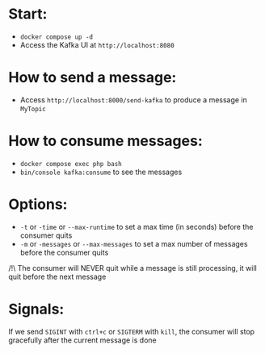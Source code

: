 Start:
======

- `docker compose up -d`
- Access the Kafka UI at `http://localhost:8080` 

How to send a message:
======================
- Access `http://localhost:8000/send-kafka` to produce a message in `MyTopic`

How to consume messages:
========================
- `docker compose exec php bash`
- `bin/console kafka:consume` to see the messages

Options:
========

- `-t` or `-time` or `--max-runtime` to set a max time (in seconds) before the consumer quits
- `-m` or `-messages` or `--max-messages` to set a max number of messages before the consumer quits

/!\ The consumer will NEVER quit while a message is still processing, it will quit before the next message

Signals:
========
If we send `SIGINT` with `ctrl+c` or `SIGTERM` with `kill`, the consumer will stop gracefully after the current message is done
